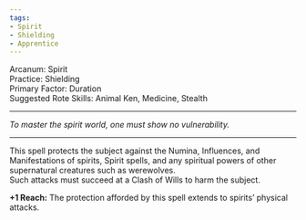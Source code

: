 ```yaml
---
tags:
- Spirit
- Shielding
- Apprentice
---
```


Arcanum: Spirit\
Practice: Shielding\
Primary Factor: Duration\
Suggested Rote Skills: Animal Ken, Medicine, Stealth

---

_To master the spirit world, one must show no vulnerability._

---

This spell protects the subject against the Numina, Influences, and Manifestations of spirits, Spirit spells, and any spiritual powers of other supernatural creatures such as werewolves.\
Such attacks must succeed at a Clash of Wills to harm the subject.

**+1 Reach:** The protection afforded by this spell extends to spirits’ physical attacks.